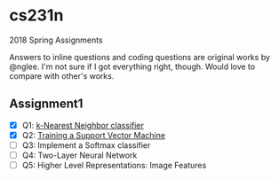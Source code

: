 # cs231n
2018 Spring Assignments

Answers to inline questions and coding questions are original works by @nglee. I'm not sure if I got everything right, though. Would love to compare with other's works.

## Assignment1

- [X] Q1: [k-Nearest Neighbor classifier](assignment1/knn.ipynb)
- [X] Q2: [Training a Support Vector Machine](assignment1/svm.ipynb)
- [ ] Q3: Implement a Softmax classifier
- [ ] Q4: Two-Layer Neural Network
- [ ] Q5: Higher Level Representations: Image Features
